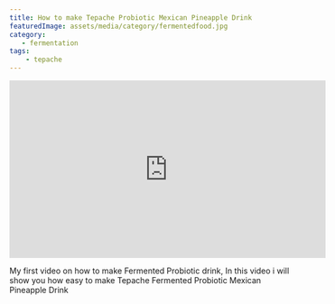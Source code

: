 ```yaml
---
title: How to make Tepache Probiotic Mexican Pineapple Drink
featuredImage: assets/media/category/fermentedfood.jpg
category:
   - fermentation
tags:
    - tepache
---
```


<iframe width="560" height="315" src="https://www.youtube.com/embed/xqwRkTqzpdM" frameborder="0" allow="accelerometer; autoplay; encrypted-media; gyroscope; picture-in-picture" allowfullscreen></iframe>



My first video on how to make Fermented Probiotic drink, In this video i will show you how easy to make Tepache Fermented Probiotic Mexican Pineapple Drink 